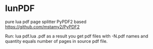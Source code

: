 # lunPDF
pure lua pdf page splitter
PyPDF2 based 
https://github.com/mstamy2/PyPDF2

Run:
lua pdf.lua <YOURNAME>.pdf
as a result you get pdf files with <YOURNAME>-N.pdf names and quantity equals number of pages in source pdf file. 
